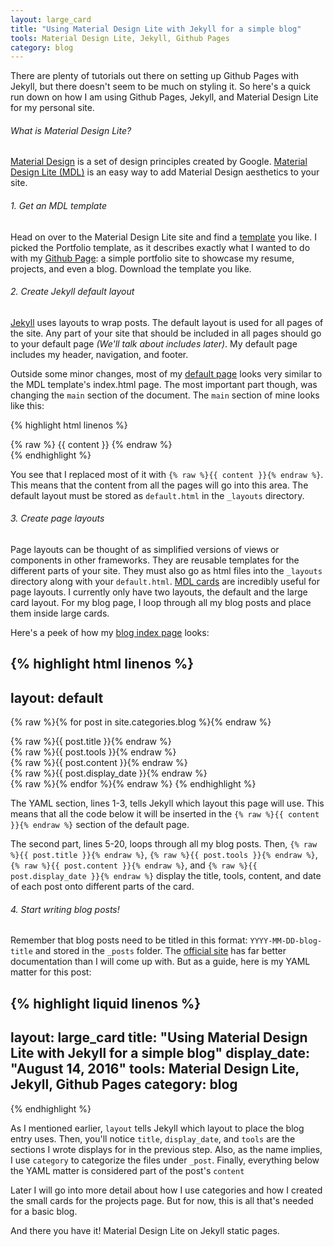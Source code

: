 ```yaml
---
layout: large_card
title: "Using Material Design Lite with Jekyll for a simple blog"
tools: Material Design Lite, Jekyll, Github Pages
category: blog
---
```


<p>
There are plenty of tutorials out there on setting up Github Pages with Jekyll, 
but there doesn't seem to be much on styling it. So here's a quick run down on how I 
am using Github Pages, Jekyll, and Material Design Lite for my personal site. 
</p>

<h6>What is Material Design Lite?</h6>
<a href="https://material.google.com/">Material Design</a> is a set of design principles created by Google. 
<a href="https://getmdl.io/index.html">Material Design Lite (MDL)</a> is an easy way to add Material Design aesthetics to your site. 

<h6>1. Get an MDL template</h6>
<p>
Head on over to the Material Design Lite site and find a <a href="https://getmdl.io/templates/index.html">template</a> you like. 
I picked the Portfolio template, as it describes exactly what I wanted to do with my 
<a href="https://pages.github.com/">Github Page</a>: a simple portfolio site to showcase
my resume, projects, and even a blog. Download the template you like.
</p>

<h6>2. Create Jekyll default layout</h6>
<p>
<a href="https://jekyllrb.com/">Jekyll</a> uses layouts to wrap posts. The default layout is used for all pages of the site. 
Any part of your site that should be included in all pages should go to your default page <i>(We'll talk about includes later)</i>.
 My default page includes my header, navigation, and footer. 
</p>
<p>
Outside some minor changes, most of my 
<a href="https://github.com/rachelmad/rachelmad.github.io/blob/master/_layouts/default.html">default page</a>
 looks very similar to the MDL template's index.html page. The most important part
though, was changing the <code>main</code> section of the document. The <code>main</code> section of mine looks like this:
</p>

{% highlight html linenos %}
<main class="mdl-layout__content">
    <div class="mdl-grid portfolio-max-width">
        {% raw  %}
        {{ content }}
        {% endraw  %}
    </div>
</main>
{% endhighlight %}

<br>
<p>
You see that I replaced most of it with <code>{% raw %}{{ content }}{% endraw %}</code>. 
This means that the content from all the pages will go into this area. The default layout must be stored as 
<code>default.html</code> in the <code>_layouts</code> directory.
</p>

<h6>3. Create page layouts</h6>
<p>
Page layouts can be thought of as simplified versions of views or components in other frameworks. 
They are reusable templates for the different parts of your site. They must also go as html files into the
 <code>_layouts</code> directory along with your <code>default.html</code>. 
<a href="https://getmdl.io/components/#cards-section">MDL cards</a> are incredibly useful for page layouts. 
I currently only have two layouts, the default and the large card layout. For my blog page,
I loop through all my blog posts and place them inside large cards. 
</p>
<p>
Here's a peek of how my <a href="https://github.com/rachelmad/rachelmad.github.io/blob/master/blog/index.html">blog index page</a>
 looks:
</p>

{% highlight html linenos %}
---
layout: default
---

{% raw %}{% for post in site.categories.blog %}{% endraw %}
<div class="mdl-cell mdl-cell--12-col mdl-card mdl-shadow--4dp">
    <div class="mdl-card__title">
        <div class="card-title"> {% raw %}{{ post.title }}{% endraw %} </div>
    </div>
    <div class="mdl-grid mdl-card__supporting-text">
        <div class="subtext"><span class="keywords"> {% raw %}{{ post.tools }}{% endraw %} </span></div>
        <div class="portfolio-description">
            {% raw %}{{ post.content }}{% endraw %}
        </div>
        <div class="subtext">
            {% raw %}{{ post.display_date }}{% endraw %}
        </div>
    </div>
</div>
{% raw %}{% endfor %}{% endraw %}
{% endhighlight %}

<br>
<p>
The YAML section, lines 1-3, tells Jekyll which layout this page will use. 
This means that all the code below it will be inserted in the
 <code>{% raw %}{{ content }}{% endraw %}</code> section of the default page.
</p>
<p>
The second part, lines 5-20, loops through all my blog posts. 
Then, <code>{% raw %}{{ post.title }}{% endraw %}</code>, <code>{% raw %}{{ post.tools }}{% endraw %}</code>,
 <code>{% raw %}{{ post.content }}{% endraw %}</code>, and <code>{% raw %}{{ post.display_date }}{% endraw %}</code>
 display the title, tools, content, and date of each post onto different parts of the card.
</p>

<h6>4. Start writing blog posts!</h6>
<p>
Remember that blog posts need to be titled in this format: <code>YYYY-MM-DD-blog-title</code> and stored in the 
<code>_posts</code> folder. 
The <a href="https://jekyllrb.com/docs/posts/">official site</a> has far better documentation than I will come up with. 
But as a guide, here is my YAML matter for this post:
</p>

{% highlight liquid linenos %}
---
layout: large_card
title: "Using Material Design Lite with Jekyll for a simple blog"
display_date: "August 14, 2016"
tools: Material Design Lite, Jekyll, Github Pages
category: blog
---
{% endhighlight %}

<p>
As I mentioned earlier, <code>layout</code> tells Jekyll which layout to place the blog entry uses. Then, you'll notice
 <code>title</code>, <code>display_date</code>, and <code>tools</code> are the sections I wrote displays for in the previous step. 
 Also, as the name implies, I use <code>category</code> to categorize the files under <code>_post</code>.
  Finally, everything below the YAML matter is considered part of the post's <code>content</code>
</p>
<p>
Later I will go into more detail about how I use categories and how I created the small cards for the projects page. 
But for now, this is all that's needed for a basic blog.
</p>

<p> 
And there you have it! Material Design Lite on Jekyll static pages. 
</p>

